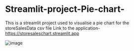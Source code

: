 # Streamlit-project-Pie-chart-
This is a streamlit project used to visualise a pie chart for the storeSalesData csv file
Link to the application-https://storesaleschart.streamlit.app

![image](https://github.com/user-attachments/assets/683cb62a-89fb-4493-871e-51a573a9d72c)
